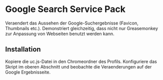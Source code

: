 # Google Search Service Pack 
Veraendert das Aussehen der Google-Suchergebnisse (Favicon, Thumbnails etc.). Demonstriert gleichzeitig, dass nicht nur Greasemonkey zur Anpassung 
von Webseiten benutzt werden kann.

## Installation
Kopiere die uc.js-Datei in den Chromeordner des Profils. Konfiguriere das Skript im oberen Abschnitt und beobachte die
Veraenderungen auf der Google Ergebnisseite.